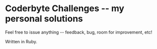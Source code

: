 # Coderbyte Challenges -- my personal solutions

Feel free to issue anything -- feedback, bug, room for improvement, etc!

Written in Ruby.
